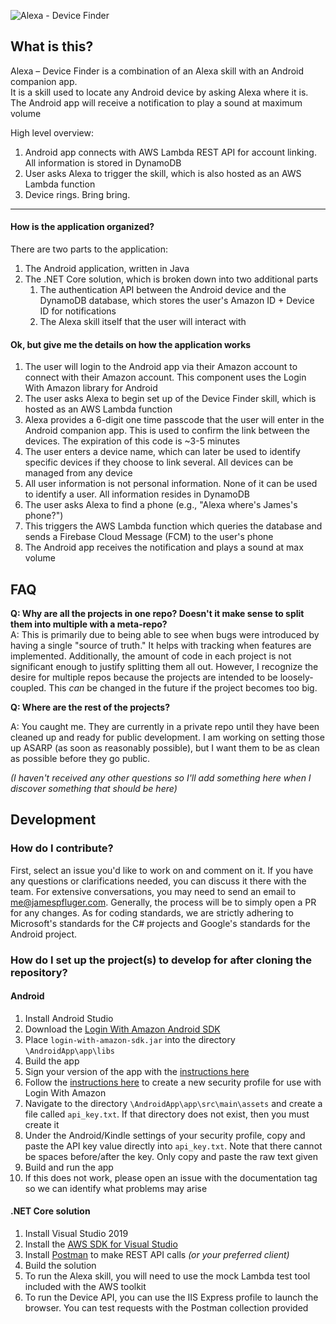 ![Alexa - Device Finder](https://i.imgur.com/t5jacDf.png)

## What is this?  
Alexa – Device Finder is a combination of an Alexa skill with an Android companion app.  
It is a skill used to locate any Android device by asking Alexa where it is. The Android app will receive a notification to play a sound at maximum volume


High level overview:  
1. Android app connects with AWS Lambda REST API for account linking. All information is stored in DynamoDB
2. User asks Alexa to trigger the skill, which is also hosted as an AWS Lambda function 
3. Device rings. Bring bring.

---

#### How is the application organized?

There are two parts to the application:
1. The Android application, written in Java
2. The .NET Core solution, which is broken down into two additional parts
    1. The authentication API between the Android device and the DynamoDB database, which stores the user's Amazon ID + Device ID for notifications 
    2. The Alexa skill itself that the user will interact with

#### Ok, but give me the details on how the application works

1. The user will login to the Android app via their Amazon account to connect with their Amazon account. This component uses the Login With Amazon library for Android
2. The user asks Alexa to begin set up of the Device Finder skill, which is hosted as an AWS Lambda function
3. Alexa provides a 6-digit one time passcode that the user will enter in the Android companion app. This is used to confirm the link between the devices. The expiration of this code is ~3-5 minutes
4. The user enters a device name, which can later be used to identify specific devices if they choose to link several. All devices can be managed from any device
5. All user information is not personal information. None of it can be used to identify a user. All information resides in DynamoDB
6. The user asks Alexa to find a phone (e.g., "Alexa where's James's phone?")
7. This triggers the AWS Lambda function which queries the database and sends a Firebase Cloud Message (FCM) to the user's phone
8. The Android app receives the notification and plays a sound at max volume

## FAQ

**Q: Why are all the projects in one repo? Doesn't it make sense to split them into multiple with a meta-repo?**  
A: This is primarily due to being able to see when bugs were introduced by having a single "source of truth." It helps with tracking when features are implemented. Additionally, the amount of code in each project is not significant enough to justify splitting them all out. However, I recognize the desire for multiple repos because the projects are intended to be loosely-coupled. This *can* be changed in the future if the project becomes too big. 

**Q: Where are the rest of the projects?**

A: You caught me. They are currently in a private repo until they have been cleaned up and ready for public development. I am working on setting those up ASARP (as soon as reasonably possible), but I want them to be as clean as possible before they go public.

*(I haven't received any other questions so I'll add something here when I discover something that should be here)*


## Development

### How do I contribute?

First, select an issue you'd like to work on and comment on it. If you have any questions or clarifications needed, you can discuss it there with the team. For extensive conversations, you may need to send an email to [me@jamespfluger.com](mailto:me@jamespfluger.com). Generally, the process will be to simply open a PR for any changes. As for coding standards, we are strictly adhering to Microsoft's standards for the C# projects and Google's standards for the Android project.

### How do I set up the project(s) to develop for after cloning the repository?

#### Android
1. Install Android Studio
2. Download the [Login With Amazon Android SDK](https://developer.amazon.com/docs/apps-and-games/sdk-downloads.html#lwa)
3. Place `login-with-amazon-sdk.jar` into the directory `\AndroidApp\app\libs`
4. Build the app
5. Sign your version of the app with the [instructions here](https://developer.android.com/studio/publish/app-signing)
6. Follow the [instructions here](https://developer.amazon.com/docs/login-with-amazon/register-android.html) to create a new security profile for use with Login With Amazon
7. Navigate to the directory `\AndroidApp\app\src\main\assets` and create a file called `api_key.txt`. If that directory does not exist, then you must create it
8. Under the Android/Kindle settings of your security profile, copy and paste the API key value directly into `api_key.txt`. Note that there cannot be spaces before/after the key. Only copy and paste the raw text given
9. Build and run the app
10. If this does not work, please open an issue with the documentation tag so we can identify what problems may arise

#### .NET Core solution 

1. Install Visual Studio 2019
2. Install the [AWS SDK for Visual Studio](https://aws.amazon.com/visualstudio/)
3. Install [Postman](https://www.postman.com/) to make REST API calls *(or your preferred client)*
4. Build the solution
5. To run the Alexa skill, you will need to use the mock Lambda test tool included with the AWS toolkit
6. To run the Device API, you can use the IIS Express profile to launch the browser. You can test requests with the Postman collection provided
